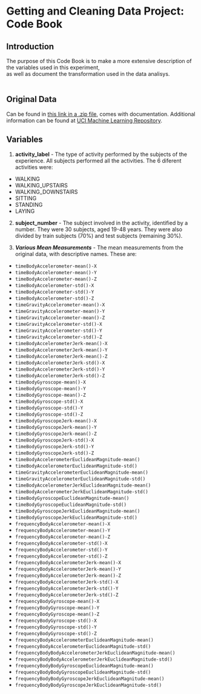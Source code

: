 # Getting and Cleaning Data Project: Code Book </br>
## Introduction</br>
The purpose of this Code Book is to make a more extensive description of the variables used in this experiment,</br> 
as well as document the transformation used in the data analisys.</br>
</br>

## Original Data
Can be found in [this link in a .zip file](https://d396qusza40orc.cloudfront.net/getdata%2Fprojectfiles%2FUCI%20HAR%20Dataset.zip), comes with documentation. Additional information can be found at [UCI Machine Learning Repository](http://archive.ics.uci.edu/ml/datasets/Human+Activity+Recognition+Using+Smartphones).

## Variables</br>

1. __activity_label__ -  The type of activity performed by the subjects of the experience. All subjects performed all the activities. The 6 diferent activities were:
* WALKING
* WALKING_UPSTAIRS
* WALKING_DOWNSTAIRS
* SITTING
* STANDING
* LAYING

2. __subject_number__ - The subject involved in the activity, identified by a number. They were 30 subjects, aged 19-48 years. They were also divided by train subjects (70%) and test subjects (remaining 30%).

3. __*Various Mean Measurements*__ - The mean measurements from the original data, with descriptive names. These are:
* `timeBodyAccelerometer-mean()-X`
* `timeBodyAccelerometer-mean()-Y` 
* `timeBodyAccelerometer-mean()-Z` 
* `timeBodyAccelerometer-std()-X` 
* `timeBodyAccelerometer-std()-Y` 
* `timeBodyAccelerometer-std()-Z` 
* `timeGravityAccelerometer-mean()-X` 
* `timeGravityAccelerometer-mean()-Y` 
* `timeGravityAccelerometer-mean()-Z` 
* `timeGravityAccelerometer-std()-X` 
* `timeGravityAccelerometer-std()-Y` 
* `timeGravityAccelerometer-std()-Z` 
* `timeBodyAccelerometerJerk-mean()-X` 
* `timeBodyAccelerometerJerk-mean()-Y` 
* `timeBodyAccelerometerJerk-mean()-Z` 
* `timeBodyAccelerometerJerk-std()-X` 
* `timeBodyAccelerometerJerk-std()-Y` 
* `timeBodyAccelerometerJerk-std()-Z` 
* `timeBodyGyroscope-mean()-X` 
* `timeBodyGyroscope-mean()-Y` 
* `timeBodyGyroscope-mean()-Z` 
* `timeBodyGyroscope-std()-X` 
* `timeBodyGyroscope-std()-Y` 
* `timeBodyGyroscope-std()-Z` 
* `timeBodyGyroscopeJerk-mean()-X` 
* `timeBodyGyroscopeJerk-mean()-Y` 
* `timeBodyGyroscopeJerk-mean()-Z` 
* `timeBodyGyroscopeJerk-std()-X` 
* `timeBodyGyroscopeJerk-std()-Y` 
* `timeBodyGyroscopeJerk-std()-Z` 
* `timeBodyAccelerometerEuclideanMagnitude-mean()` 
* `timeBodyAccelerometerEuclideanMagnitude-std()` 
* `timeGravityAccelerometerEuclideanMagnitude-mean()` 
* `timeGravityAccelerometerEuclideanMagnitude-std()` 
* `timeBodyAccelerometerJerkEuclideanMagnitude-mean()` 
* `timeBodyAccelerometerJerkEuclideanMagnitude-std()` 
* `timeBodyGyroscopeEuclideanMagnitude-mean()` 
* `timeBodyGyroscopeEuclideanMagnitude-std()` 
* `timeBodyGyroscopeJerkEuclideanMagnitude-mean()` 
* `timeBodyGyroscopeJerkEuclideanMagnitude-std()` 
* `frequencyBodyAccelerometer-mean()-X` 
* `frequencyBodyAccelerometer-mean()-Y` 
* `frequencyBodyAccelerometer-mean()-Z` 
* `frequencyBodyAccelerometer-std()-X` 
* `frequencyBodyAccelerometer-std()-Y` 
* `frequencyBodyAccelerometer-std()-Z` 
* `frequencyBodyAccelerometerJerk-mean()-X` 
* `frequencyBodyAccelerometerJerk-mean()-Y` 
* `frequencyBodyAccelerometerJerk-mean()-Z` 
* `frequencyBodyAccelerometerJerk-std()-X` 
* `frequencyBodyAccelerometerJerk-std()-Y` 
* `frequencyBodyAccelerometerJerk-std()-Z` 
* `frequencyBodyGyroscope-mean()-X` 
* `frequencyBodyGyroscope-mean()-Y` 
* `frequencyBodyGyroscope-mean()-Z` 
* `frequencyBodyGyroscope-std()-X` 
* `frequencyBodyGyroscope-std()-Y` 
* `frequencyBodyGyroscope-std()-Z` 
* `frequencyBodyAccelerometerEuclideanMagnitude-mean()` 
* `frequencyBodyAccelerometerEuclideanMagnitude-std()` 
* `frequencyBodyBodyAccelerometerJerkEuclideanMagnitude-mean()` 
* `frequencyBodyBodyAccelerometerJerkEuclideanMagnitude-std()` 
* `frequencyBodyBodyGyroscopeEuclideanMagnitude-mean()` 
* `frequencyBodyBodyGyroscopeEuclideanMagnitude-std()` 
* `frequencyBodyBodyGyroscopeJerkEuclideanMagnitude-mean()` 
* `frequencyBodyBodyGyroscopeJerkEuclideanMagnitude-std()`


